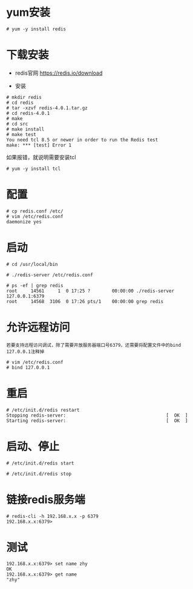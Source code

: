 # yum安装
~~~
# yum -y install redis
~~~

# 下载安装
- redis官网
https://redis.io/download

- 安装
~~~
# mkdir redis
# cd redis
# tar -xzvf redis-4.0.1.tar.gz
# cd redis-4.0.1
# make
# cd src
# make install
# make test
You need tcl 8.5 or newer in order to run the Redis test
make: *** [test] Error 1
~~~

如果报错，就说明需要安装tcl
~~~
# yum -y install tcl
~~~

# 配置
~~~
# cp redis.conf /etc/
# vim /etc/redis.conf
daemonize yes
~~~

# 启动
~~~
# cd /usr/local/bin

# ./redis-server /etc/redis.conf

# ps -ef | grep redis
root     14561     1  0 17:25 ?        00:00:00 ./redis-server 127.0.0.1:6379 
root     14568  3106  0 17:26 pts/1    00:00:00 grep redis
~~~

# 允许远程访问
    若要支持远程访问调试，除了需要开放服务器端口号6379，还需要将配置文件中的bind 127.0.0.1注释掉
~~~
# vim /etc/redis.conf
# bind 127.0.0.1
~~~

# 重启
~~~
# /etc/init.d/redis restart
Stopping redis-server:                                     [  OK  ]
Starting redis-server:                                     [  OK  ]
~~~

# 启动、停止
~~~
# /etc/init.d/redis start

# /etc/init.d/redis stop
~~~

# 链接redis服务端
~~~
# redis-cli -h 192.168.x.x -p 6379
192.168.x.x:6379>
~~~

# 测试
~~~
192.168.x.x:6379> set name zhy
OK
192.168.x.x:6379> get name
"zhy"
~~~
